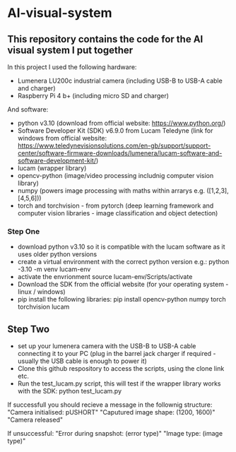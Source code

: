 # AI-visual-system
## This repository contains the code for the AI visual system I put together

In this project I used the following 
hardware:
- Lumenera LU200c industrial camera (including USB-B to USB-A cable and charger)
- Raspberry Pi 4 b+ (including micro SD and charger)

And software:
- python v3.10 (download from official website: https://www.python.org/)
-  Software Developer Kit (SDK) v6.9.0 from Lucam Teledyne (link for windows from official website: https://www.teledynevisionsolutions.com/en-gb/support/support-center/software-firmware-downloads/lumenera/lucam-software-and-software-development-kit/)
- lucam (wrapper library)
- opencv-python (image/video processing includnig computer vision library)
- numpy (powers image processing with maths within arrarys e.g. ([1,2,3],[4,5,6]))
- torch and torchvision - from pytorch (deep learning framework and computer vision libraries - image classification and object detection)


### Step One
- download python v3.10 so it is compatible with the lucam software as it uses older python versions
- create a virtual environment with the correct python version e.g.:
  python -3.10 -m venv lucam-env
- activate the envrionment
  source lucam-env/Scripts/activate
- Download the SDK from the official website (for your operating system - linux / windows)
- pip install the following libraries:
  pip install opencv-python numpy torch torchvision lucam

## Step Two
- set up your lumenera camera with the USB-B to USB-A cable connecting it to your PC (plug in the barrel jack charger if required - usually the USB cable is enough to power it)
- Clone this github respository to access the scripts, using the clone link etc.
- Run the test_lucam.py script, this will test if the wrapper library works with the SDK:
  python test_lucam.py

If successfull you should recieve a message in the follownig structure:
"Camera initialised: pUSHORT"
"Caputured image shape: (1200, 1600)"
"Camera released"

If unsuccessful:
"Error during snapshot: (error type)"
"Image type: (image type)"

